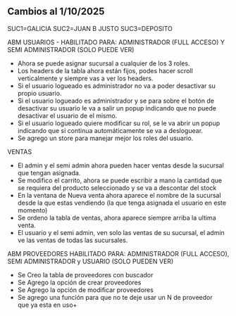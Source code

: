 ## Cambios al 1/10/2025

SUC1=GALICIA
SUC2=JUAN B JUSTO
SUC3=DEPOSITO




ABM USUARIOS - HABILITADO PARA: ADMINISTRADOR (FULL ACCESO) Y SEMI ADMINISTRADOR (SOLO PUEDE VER)  
- Ahora se puede asignar sucursal a cualquier de los 3 roles.
- Los headers de la tabla ahora están fijos, podes hacer scroll verticalmente y siempre vas a ver los headers.
- Si el usuario logueado es administrador no va a poder desactivar su propio usuario.
- Si el usuario logueado es administrador y se para sobre el botón de desactivar su usuario le va a salir un popup indicando que no puede desactivar el usuario de el mismo.
- Si el usuario logueado quiere modificar su rol, se le va abrir un popup indicando que si continua automáticamente se va a desloguear.
- Se agrego un store para manejar mejor los roles del usuario.

VENTAS
- El admin y el semi admin ahora pueden hacer ventas desde la sucursal que tengan asignada.
- Se modifico el carrito, ahora se puede escribir a mano la cantidad que se requiera del producto seleccionado y se va a descontar del stock
- En la ventana de Nueva venta ahora aparece el nombre de la sucursal desde la que estas vendiendo (la que tenga asignada el usuario en este momento)
- Se ordeno la tabla de ventas, ahora aparece siempre arriba la ultima venta.
- El usuario y el semi admin, ven solo las ventas de su sucursal, el admin ve las ventas de todas las sucursales.

ABM PROVEEDORES HABILITADO PARA: ADMINISTRADOR (FULL ACCESO), SEMI ADMINISTRADOR y USUARIO (SOLO PUEDEN VER)  
- Se Creo la tabla de proveedores con buscador
- Se Agrego la opción de crear proveedores
- Se Agrego la opción de modificar proveedores
- Se agrego una función para que no te deje usar un N de proveedor que ya esta en uso+